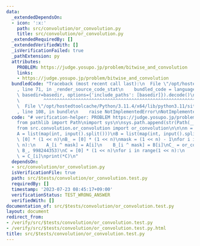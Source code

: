 ```yaml
---
data:
  _extendedDependsOn:
  - icon: ':x:'
    path: src/convolution/or_convolution.py
    title: src/convolution/or_convolution.py
  _extendedRequiredBy: []
  _extendedVerifiedWith: []
  _isVerificationFailed: true
  _pathExtension: py
  attributes:
    PROBLEM: https://judge.yosupo.jp/problem/bitwise_and_convolution
    links:
    - https://judge.yosupo.jp/problem/bitwise_and_convolution
  bundledCode: "Traceback (most recent call last):\n  File \"/opt/hostedtoolcache/Python/3.11.4/x64/lib/python3.11/site-packages/onlinejudge_verify/documentation/build.py\"\
    , line 71, in _render_source_code_stat\n    bundled_code = language.bundle(stat.path,\
    \ basedir=basedir, options={'include_paths': [basedir]}).decode()\n          \
    \         ^^^^^^^^^^^^^^^^^^^^^^^^^^^^^^^^^^^^^^^^^^^^^^^^^^^^^^^^^^^^^^^^^^^^^^^^^^^^^^^^^\n\
    \  File \"/opt/hostedtoolcache/Python/3.11.4/x64/lib/python3.11/site-packages/onlinejudge_verify/languages/python.py\"\
    , line 108, in bundle\n    raise NotImplementedError\nNotImplementedError\n"
  code: "# verification-helper: PROBLEM https://judge.yosupo.jp/problem/bitwise_and_convolution\n\
    from pathlib import Path\nimport sys\n\nsys.path.append(str(Path(__file__).resolve().parent.parent.parent.parent))\n\
    from src.convolution.or_convolution import or_convolution\n\n\nn = int(input())\n\
    A = list(map(int, input().split()))\nB = list(map(int, input().split()))\nA_ =\
    \ [0] * (1 << n)\nB_ = [0] * (1 << n)\nmask = (1 << n) - 1\nfor i in range(1 <<\
    \ n):\n    A_[i ^ mask] = A[i]\n    B_[i ^ mask] = B[i]\nC_ = or_convolution(A_,\
    \ B_, 998244353)\nC = [0] * (1 << n)\nfor i in range(1 << n):\n    C[i ^ mask]\
    \ = C_[i]\nprint(*C)\n"
  dependsOn:
  - src/convolution/or_convolution.py
  isVerificationFile: true
  path: src/$tests/convolution/or_convolution.test.py
  requiredBy: []
  timestamp: '2023-07-23 08:45:17+09:00'
  verificationStatus: TEST_WRONG_ANSWER
  verifiedWith: []
documentation_of: src/$tests/convolution/or_convolution.test.py
layout: document
redirect_from:
- /verify/src/$tests/convolution/or_convolution.test.py
- /verify/src/$tests/convolution/or_convolution.test.py.html
title: src/$tests/convolution/or_convolution.test.py
---
```

